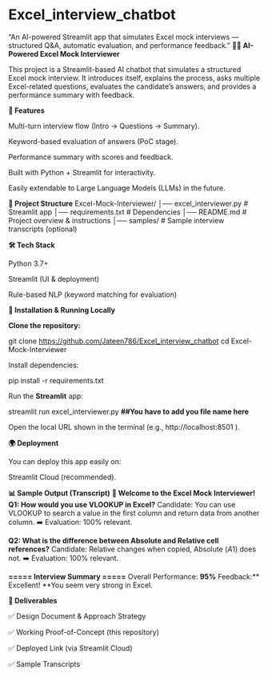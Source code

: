 # Excel_interview_chatbot
“An AI-powered Streamlit app that simulates Excel mock interviews — structured Q&amp;A, automatic evaluation, and performance feedback.”
**🧑‍💻 AI-Powered Excel Mock Interviewer**

This project is a Streamlit-based AI chatbot that simulates a structured Excel mock interview. It introduces itself, explains the process, asks multiple Excel-related questions, evaluates the candidate’s answers, and provides a performance summary with feedback.

**🚀 Features**

Multi-turn interview flow (Intro → Questions → Summary).

Keyword-based evaluation of answers (PoC stage).

Performance summary with scores and feedback.

Built with Python + Streamlit for interactivity.

Easily extendable to Large Language Models (LLMs) in the future.

**📂 Project Structure**
Excel-Mock-Interviewer/
│── excel_interviewer.py      # Streamlit app
│── requirements.txt          # Dependencies
│── README.md                 # Project overview & instructions
│── samples/                  # Sample interview transcripts (optional)

**🛠️ Tech Stack**

Python 3.7+

Streamlit (UI & deployment)

Rule-based NLP (keyword matching for evaluation)

**🔧 Installation & Running Locally**

**Clone the repository:**

git clone https://github.com/Jateen786/Excel_interview_chatbot
cd Excel-Mock-Interviewer


Install dependencies:

pip install -r requirements.txt


Run the **Streamlit** app:

streamlit run excel_interviewer.py
**##You have to add you file name here**


Open the local URL shown in the terminal (e.g., http://localhost:8501
).

**🌍 Deployment**

You can deploy this app easily on:

Streamlit Cloud
 (recommended).



**📊 Sample Output (Transcript)**
**👋 Welcome to the Excel Mock Interviewer!**
**Q1: How would you use VLOOKUP in Excel?**
Candidate: You can use VLOOKUP to search a value in the first column and return data from another column.
➡️ Evaluation: 100% relevant.

**Q2: What is the difference between Absolute and Relative cell references?**
Candidate: Relative changes when copied, Absolute ($A$1) does not.
➡️ Evaluation: 100% relevant.

**===== Interview Summary =====**
Overall Performance: **95%**
Feedback:** Excellent! **You seem very strong in Excel.

**📌 Deliverables**

✅ Design Document & Approach Strategy

✅ Working Proof-of-Concept (this repository)

✅ Deployed Link (via Streamlit Cloud)

✅ Sample Transcripts

